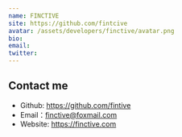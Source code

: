 ```yaml
---
name: FINCTIVE
site: https://github.com/fintcive
avatar: /assets/developers/finctive/avatar.png
bio: 
email: 
twitter: 
---
```


## Contact me

- Github: <https://github.com/fintive>
- Email：<finctive@foxmail.com>
- Website: <https://finctive.com>
  